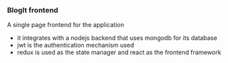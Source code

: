 ### BlogIt frontend

A single page frontend for the application

- it integrates with a nodejs backend that uses mongodb for its database
- jwt is the authentication mechanism used
- redux is used as the state manager and react as the frontend framework

